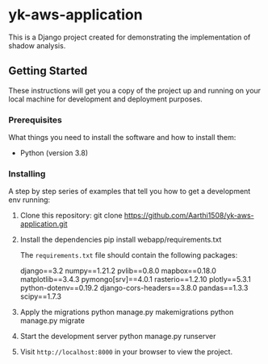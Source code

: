 # yk-aws-application

This is a Django project created for demonstrating the implementation of shadow analysis.

## Getting Started

These instructions will get you a copy of the project up and running on your local machine for development and deployment purposes.

### Prerequisites

What things you need to install the software and how to install them:

- Python (version 3.8)

### Installing

A step by step series of examples that tell you how to get a development env running:

1. Clone this repository:
   git clone https://github.com/Aarthi1508/yk-aws-application.git

2. Install the dependencies 
   pip install webapp/requirements.txt
   
   The `requirements.txt` file should contain the following packages:
   
   django==3.2
   numpy==1.21.2
   pvlib==0.8.0
   mapbox==0.18.0
   matplotlib==3.4.3
   pymongo[srv]==4.0.1
   rasterio==1.2.10
   plotly==5.3.1
   python-dotenv==0.19.2
   django-cors-headers==3.8.0
   pandas==1.3.3
   scipy==1.7.3

3. Apply the migrations
   python manage.py makemigrations
   python manage.py migrate

4. Start the development server
   python manage.py runserver

5. Visit `http://localhost:8000` in your browser to view the project.





